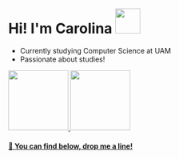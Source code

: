 # Hi! I'm Carolina <img src="https://user-images.githubusercontent.com/48016467/101523080-dfda3880-3966-11eb-91b6-7aeadee01657.gif" width="50" height="50" />

 -  Currently studying Computer Science at UAM 
 -  Passionate about studies! 

<div>
 
  <a href="https://github.com/carolinacstro">
  <img height="120em" src="https://github-readme-stats.vercel.app/api?username=carolinacstro&show_icons=true&theme=dracula&include_all_commits=true&count_private=true"/>
  <img height="120em" src="https://github-readme-stats.vercel.app/api/top-langs/?username=carolinacstro&layout=compact&langs_count=7&theme=dracula"/>
   
</div>

 #### 💌 You can find below, drop me a line!


